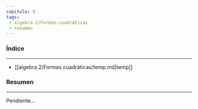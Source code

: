 ```yaml
---
capitulo: 8
tags: 
 - algebra-2/Formas-cuadráticas
 - resumen
---
```

### Índice 
---
* [[algebra 2/Formas cuadráticas/temp.md|temp]]

### Resumen
---
Pendiente...